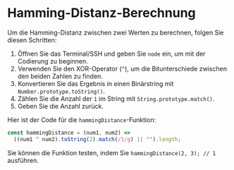 # Hamming-Distanz-Berechnung

Um die Hamming-Distanz zwischen zwei Werten zu berechnen, folgen Sie diesen Schritten:

1. Öffnen Sie das Terminal/SSH und geben Sie `node` ein, um mit der Codierung zu beginnen.
2. Verwenden Sie den XOR-Operator (`^`), um die Bitunterschiede zwischen den beiden Zahlen zu finden.
3. Konvertieren Sie das Ergebnis in einen Binärstring mit `Number.prototype.toString()`.
4. Zählen Sie die Anzahl der `1` im String mit `String.prototype.match()`.
5. Geben Sie die Anzahl zurück.

Hier ist der Code für die `hammingDistance`-Funktion:

```js
const hammingDistance = (num1, num2) =>
  ((num1 ^ num2).toString(2).match(/1/g) || "").length;
```

Sie können die Funktion testen, indem Sie `hammingDistance(2, 3); // 1` ausführen.
